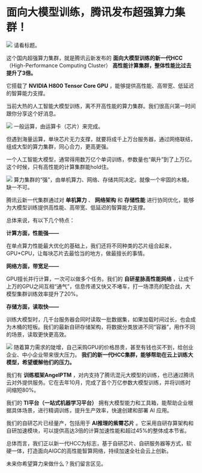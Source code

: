 # 面向大模型训练，腾讯发布超强算力集群！

![](https://inews.gtimg.com/newsapp_match/0/15124755731/0)
请看标题。

这个国内超强算力集群，就是腾讯云新发布的 **面向大模型训练的新一代HCC** （High-Performance Computing Cluster）
**高性能计算集群，整体性能比过去提升了3倍。**

它搭载了 **NVIDIA H800 Tensor Core GPU** ，能够提供高性能、高带宽、低延迟的智算能力支撑。

当前大热的人工智能大模型训练，离不开高性能的算力集群。我们很高兴第一时间跟你分享这个好消息。

![](https://inews.gtimg.com/newsapp_bt/0/15776921121/1000)
一般运算，由运算卡（芯片）来完成。

但遇到海量运算，单块芯片无力支撑，就要将成千上万台服务器，通过网络联结，组成大型的算力集群，同心合力，更高更强。

一个人工智能大模型，通常得用数万亿个单词训练，参数量也“飙升”到了上万亿。这个时候，只有高性能的计算集群能hold住。

![](https://inews.gtimg.com/newsapp_bt/0/15776921124/1000)
算力集群的“强”，由单机算力、网络、存储共同决定。就像一个牢固的木桶，缺一不可。

腾讯云新一代集群通过对 **单机算力** 、 **网络架构** 和 **存储性能**
进行协同优化，能够为大模型训练提供高性能、高带宽、低延迟的智算能力支撑。

总体来说，有以下几个特点：

**计算方面，性能强——**

在单点算力性能最大优化的基础上，我们还将不同种类的芯片组合起来，GPU+CPU，让每块芯片去最恰当的地方，做最擅长的事情。

**网络方面，带宽足——**

GPU擅长并行计算，一次可以做多个任务。我们的 **自研星脉高性能网络**
，让成千上万的GPU之间互相“通气”，信息传递又快又不堵车，打一场漂亮的配合战，大模型集群训练效率提升了20%。

**存储方面，读取快——**

训练大模型时，几千台服务器会同时读取一批数据集，如果加载时间过长，也会成为木桶的短板。我们的最新自研存储架构，将数据分类放进不同“容器”，用作不同的场景，读取更快更高效。

![](https://inews.gtimg.com/newsapp_bt/0/15776921168/1000)
随着算力需求的陡增，自己采购GPU的价格昂贵，甚至有钱也买不到，给创业企业、中小企业带来很大压力。
**我们的新一代HCC集群，能够帮助在云上训练大模型，希望缓解他们的压力。**

我们有 **训练框架AngelPTM**
，对内支持了腾讯混元大模型的训练，也已通过腾讯云对外提供服务。它在去年10月，完成了首个万亿参数大模型训练，并将训练时间缩短80%。

我们的 **TI平台（一站式机器学习平台）** 拥有大模型能力和工具箱，能帮助企业根据具体场景，进行精调训练，提升生产效率，快速创建和部署 AI 应用。

我们的自研芯片已经量产，包括用于 **AI推理的紫霄芯片** 。它采用自研存算架构和自研加速模块，可以提供高达3倍的计算加速性能和超过45%的整体成本节省。

总体而言，我们正以新一代HCC为标志，基于自研芯片、自研服务器等方式，软硬一体，打造面向AIGC的高性能智算网络，持续加速全社会云上创新。

未来你希望算力来做什么？我们留言区见。

